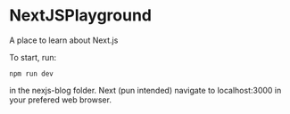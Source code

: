 # NextJSPlayground
A place to learn about Next.js

To start, run:
```
npm run dev
```
in the nexjs-blog folder. Next (pun intended) navigate to localhost:3000 in your prefered web browser.
